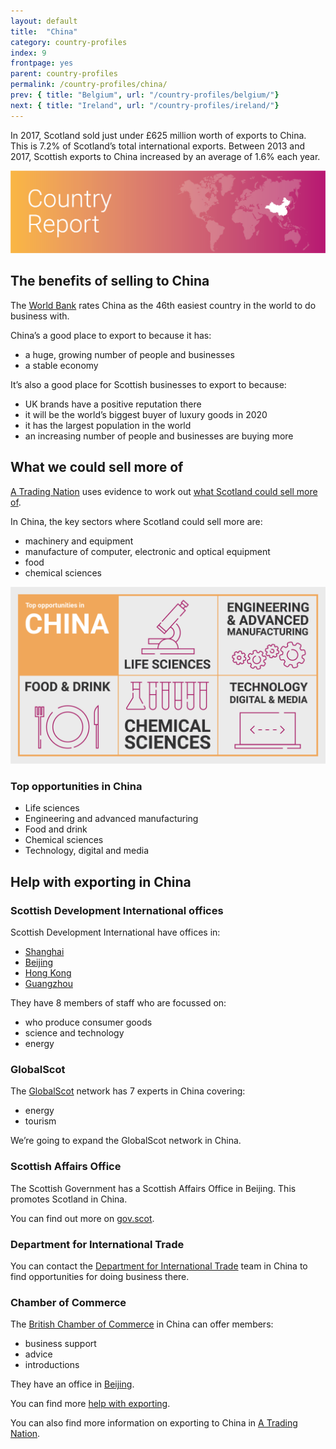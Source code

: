 ```yaml
---
layout: default
title:  "China"
category: country-profiles
index: 9
frontpage: yes
parent: country-profiles
permalink: /country-profiles/china/
prev: { title: "Belgium", url: "/country-profiles/belgium/"}
next: { title: "Ireland", url: "/country-profiles/ireland/"}
---
```


<p class="leader  ds_leader">
In 2017, Scotland sold just under £625 million worth of exports to China. This is 7.2% of Scotland’s total international exports. Between 2013 and 2017, Scottish exports to China increased by an average of 1.6% each year.</p>

![An image of China outlined on a map](/assets/images/country_maps/09-China.png)

## The benefits of selling to China
The [World Bank](http://www.doingbusiness.org/en/rankings) rates China as the 46th easiest country in the world to do business with.

China’s a good place to export to because it has:

* a huge, growing number of people and businesses
* a stable economy

It’s also a good place for Scottish businesses to export to because:

* UK brands have a positive reputation there
* it will be the world’s biggest buyer of luxury goods in 2020
* it has the largest population in the world
* an increasing number of people and businesses are buying more

## What we could sell more of
[A Trading Nation](https://www.gov.scot/publications/scotland-a-trading-nation/) uses evidence to work out [what Scotland could sell more of](/what-we-could-sell-more-of/).

In China, the key sectors where Scotland could sell more are:

* machinery and equipment
* manufacture of computer, electronic and optical equipment
* food
* chemical sciences

![An infographic of top opportunities in China](/assets/images/country_infographics/09-China-top-opportunities.png)

<div class="hidden  visually-hidden">
<h3>Top opportunities in China</h3>
<ul>
<li>Life sciences</li>
<li>Engineering and advanced manufacturing</li>
<li>Food and drink</li>
<li>Chemical sciences</li>
<li>Technology, digital and media</li>
</ul>
</div>

## Help with exporting in China

### Scottish Development International offices
Scottish Development International have offices in:

* [Shanghai](https://www.sdi.co.uk/about-sdi/global-offices/asia-and-pacific/china-shanghai)
* [Beijing](https://www.sdi.co.uk/about-sdi/global-offices/asia-and-pacific/china-beijing)
* [Hong Kong](https://www.sdi.co.uk/about-sdi/global-offices/asia-and-pacific/china-hong-kong)
* [Guangzhou](https://www.sdi.co.uk/about-sdi/global-offices/asia-and-pacific/china-guangzhou)

They have 8 members of staff who are focussed on:

* who produce consumer goods
* science and technology
* energy

### GlobalScot
The [GlobalScot](https://www.globalscot.com/) network has 7 experts in China covering:

* energy
* tourism

We’re going to expand the GlobalScot network in China.

### Scottish Affairs Office
The Scottish Government has a Scottish Affairs Office in Beijing. This promotes Scotland in China.

You can find out more on [gov.scot](https://www.gov.scot/policies/international-relations/international-offices/).

### Department for International Trade
You can contact the [Department for International Trade](https://www.gov.uk/guidance/exporting-to-china) team in China to find opportunities for doing business there.

### Chamber of Commerce
The [British Chamber of Commerce](https://www.britishchamber.cn/en/) in China can offer members:

* business support
* advice
* introductions

They have an office in [Beijing](https://www.britishchamber.cn/en/contact/).

You can find more [help with exporting](/help-for-businesses/).

You can also find more information on exporting to China in [A Trading Nation](https://www.gov.scot/publications/scotland-a-trading-nation/).
